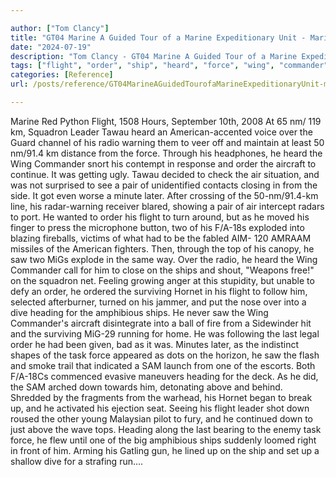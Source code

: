```yaml
---

author: ["Tom Clancy"]
title: "GT04 Marine A Guided Tour of a Marine Expeditionary Unit - Marine_split_207.html"
date: "2024-07-19"
description: "Tom Clancy - GT04 Marine A Guided Tour of a Marine Expeditionary Unit"
tags: ["flight", "order", "ship", "heard", "force", "wing", "commander", "saw", "heading", "km", "squadron", "leader", "tawau", "radio", "aircraft", "air", "pair", "minute", "later", "two", "top", "surviving", "hornet", "dive", "amphibious"]
categories: [Reference]
url: /posts/reference/GT04MarineAGuidedTourofaMarineExpeditionaryUnit-marinesplit207html

---
```



Marine
Red Python Flight, 1508 Hours, September 10th, 2008
At 65 nm/ 119 km, Squadron Leader Tawau heard an American-accented voice over the Guard channel of his radio warning them to veer off and maintain at least 50 nm/91.4 km distance from the force. Through his headphones, he heard the Wing Commander snort his contempt in response and order the aircraft to continue. It was getting ugly. Tawau decided to check the air situation, and was not surprised to see a pair of unidentified contacts closing in from the side. It got even worse a minute later. After crossing of the 50-nm/91.4-km line, his radar-warning receiver blared, showing a pair of air intercept radars to port. He wanted to order his flight to turn around, but as he moved his finger to press the microphone button, two of his F/A-18s exploded into blazing fireballs, victims of what had to be the fabled AIM- 120 AMRAAM missiles of the American fighters. Then, through the top of his canopy, he saw two MiGs explode in the same way. Over the radio, he heard the Wing Commander call for him to close on the ships and shout, "Weapons free!" on the squadron net. Feeling growing anger at this stupidity, but unable to defy an order, he ordered the surviving Hornet in his flight to follow him, selected afterburner, turned on his jammer, and put the nose over into a dive heading for the amphibious ships. He never saw the Wing Commander's aircraft disintegrate into a ball of fire from a Sidewinder hit and the surviving MiG-29 running for home. He was following the last legal order he had been given, bad as it was.
Minutes later, as the indistinct shapes of the task force appeared as dots on the horizon, he saw the flash and smoke trail that indicated a SAM launch from one of the escorts. Both F/A-18Cs commenced evasive maneuvers heading for the deck. As he did, the SAM arched down towards him, detonating above and behind. Shredded by the fragments from the warhead, his Hornet began to break up, and he activated his ejection seat. Seeing his flight leader shot down roused the other young Malaysian pilot to fury, and he continued down to just above the wave tops. Heading along the last bearing to the enemy task force, he flew until one of the big amphibious ships suddenly loomed right in front of him. Arming his Gatling gun, he lined up on the ship and set up a shallow dive for a strafing run....
